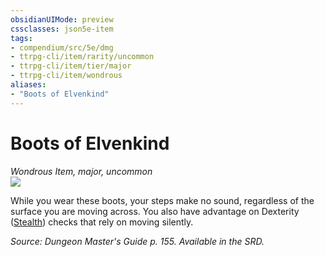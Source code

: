 ```yaml
---
obsidianUIMode: preview
cssclasses: json5e-item
tags:
- compendium/src/5e/dmg
- ttrpg-cli/item/rarity/uncommon
- ttrpg-cli/item/tier/major
- ttrpg-cli/item/wondrous
aliases: 
- "Boots of Elvenkind"
---
```

# Boots of Elvenkind
*Wondrous Item, major, uncommon*  
![](/3-Mechanics/CLI/items/img/boots-of-elvenkind.webp#right)  


While you wear these boots, your steps make no sound, regardless of the surface you are moving across. You also have advantage on Dexterity ([Stealth](/3-Mechanics/CLI/rules/skills.md#Stealth)) checks that rely on moving silently.

*Source: Dungeon Master's Guide p. 155. Available in the SRD.*